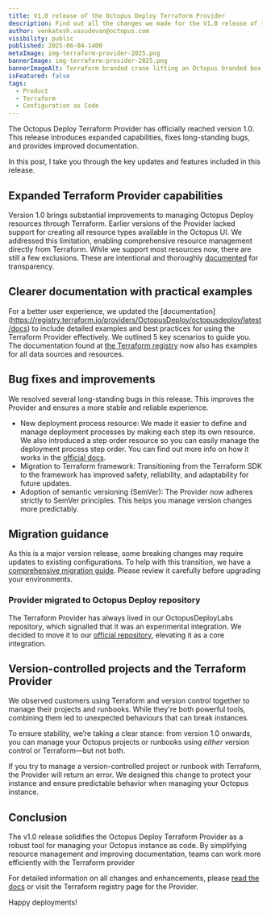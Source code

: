 ```yaml
--- 
title: V1.0 release of the Octopus Deploy Terraform Provider
description: Find out all the changes we made for the V1.0 release of the Terraform Provider.
author: venkatesh.vasudevan@octopus.com
visibility: public
published: 2025-06-04-1400
metaImage: img-terraform-provider-2025.png
bannerImage: img-terraform-provider-2025.png
bannerImageAlt: Terraform branded crane lifting an Octopus branded box.
isFeatured: false
tags:
  - Product
  - Terraform
  - Configuration as Code
---
```


The Octopus Deploy Terraform Provider has officially reached version 1.0. This release introduces expanded capabilities, fixes long-standing bugs, and provides improved documentation. 

In this post, I take you through the key updates and features included in this release.

## Expanded Terraform Provider capabilities

Version 1.0 brings substantial improvements to managing Octopus Deploy resources through Terraform. Earlier versions of the Provider lacked support for creating all resource types available in the Octopus UI. We addressed this limitation, enabling comprehensive resource management directly from Terraform. While we support most resources now, there are still a few exclusions. These are intentional and thoroughly [documented](https://registry.terraform.io/providers/OctopusDeploy/octopusdeploy/latest/docs) for transparency.

## Clearer documentation with practical examples

For a better user experience, we updated the [documentation] (https://registry.terraform.io/providers/OctopusDeploy/octopusdeploy/latest/docs) to include detailed examples and best practices for using the Terraform Provider effectively. We outlined 5 key scenarios to guide you. The documentation found at [the Terraform registry](https://registry.terraform.io/providers/OctopusDeploy/octopusdeploy/latest/docs) now also has examples for all data sources and resources.


## Bug fixes and improvements

We resolved several long-standing bugs in this release. This improves the Provider and ensures a more stable and reliable experience.

- New deployment process resource: We made it easier to define and manage deployment processes by making each step its own resource. We also introduced a step order resource so you can easily manage the deployment process step order. You can find out more info on how it works in the [official docs](https://registry.terraform.io/providers/OctopusDeploy/octopusdeploy/latest/docs).
- Migration to Terraform framework: Transitioning from the Terraform SDK to the framework has improved safety, reliability, and adaptability for future updates.
- Adoption of semantic versioning (SemVer): The Provider now adheres strictly to SemVer principles. This helps you manage version changes more predictably.

## Migration guidance

As this is a major version release, some breaking changes may require updates to existing configurations. To help with this transition, we have a [comprehensive migration guide](https://registry.terraform.io/providers/OctopusDeploy/octopusdeploy/latest/docs). Please review it carefully before upgrading your environments.


### Provider migrated to Octopus Deploy repository 

The Terraform Provider has always lived in our OctopusDeployLabs repository, which signalled that it was an experimental integration. We decided to move it to our [official repository](https://github.com/octopusdeploy), elevating it as a core integration.


## Version-controlled projects and the Terraform Provider

We observed customers using Terraform and version control together to manage their projects and runbooks. While they're both powerful tools, combining them led to unexpected behaviours that can break instances.

To ensure stability, we’re taking a clear stance: from version 1.0 onwards, you can manage your Octopus projects or runbooks using *either* version control or Terraform—but not both.

If you try to manage a version-controlled project or runbook with Terraform, the Provider will return an error. We designed this change to protect your instance and ensure predictable behavior when managing your Octopus instance.

## Conclusion

The v1.0 release solidifies the Octopus Deploy Terraform Provider as a robust tool for managing your Octopus instance as code. By simplifying resource management and improving documentation, teams can work more efficiently with the Terraform provider

For detailed information on all changes and enhancements, please [read the docs](https://registry.terraform.io/providers/OctopusDeploy/octopusdeploy/latest/docs) or visit the Terraform registry page for the Provider.

Happy deployments!
